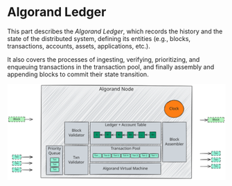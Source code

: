 # Algorand Ledger

This part describes the _Algorand Ledger_, which records the history and the state
of the distributed system, defining its entities (e.g., blocks, transactions, accounts,
assets, applications, etc.).

It also covers the processes of ingesting, verifying, prioritizing, and enqueuing
transactions in the transaction pool, and finally assembly and appending blocks to
commit their state transition.

![Ledger Overview](../_images/ledger-overview.svg "Ledger Overview")
